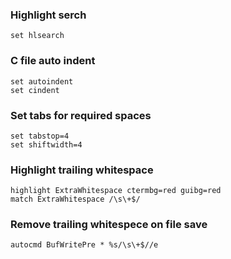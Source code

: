 ### Highlight serch
```
set hlsearch
```

### C file auto indent
```
set autoindent
set cindent
```

### Set tabs for required spaces
```
set tabstop=4
set shiftwidth=4
```

### Highlight trailing whitespace
```
highlight ExtraWhitespace ctermbg=red guibg=red
match ExtraWhitespace /\s\+$/
```

### Remove trailing whitespece on file save
```
autocmd BufWritePre * %s/\s\+$//e
```
